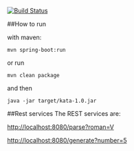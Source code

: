 [![Build Status](https://travis-ci.org/zisisp/RentalCars.svg?branch=master)](https://travis-ci.org/zisisp/RentalCars)

##How to run

with maven:
```
mvn spring-boot:run
```

or run 
```
mvn clean package
```
and then 
```
java -jar target/kata-1.0.jar
```


##Rest services
The REST services are:

[http://localhost:8080/parse?roman=V](http://localhost:8080/parse?roman=V)

[http://localhost:8080/generate?number=5](http://localhost:8080/generate?number=5)
